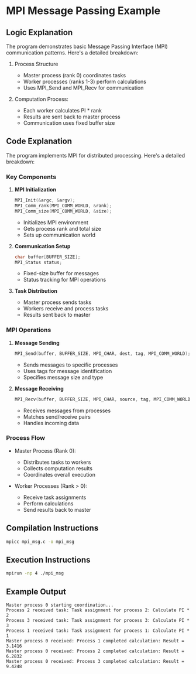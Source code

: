 # MPI Message Passing Example

## Logic Explanation

The program demonstrates basic Message Passing Interface (MPI) communication patterns. Here's a detailed breakdown:

1. Process Structure

   - Master process (rank 0) coordinates tasks
   - Worker processes (ranks 1-3) perform calculations
   - Uses MPI_Send and MPI_Recv for communication

2. Computation Process:
   - Each worker calculates PI \* rank
   - Results are sent back to master process
   - Communication uses fixed buffer size

## Code Explanation

The program implements MPI for distributed processing. Here's a detailed breakdown:

### Key Components

1. **MPI Initialization**

   ```c
   MPI_Init(&argc, &argv);
   MPI_Comm_rank(MPI_COMM_WORLD, &rank);
   MPI_Comm_size(MPI_COMM_WORLD, &size);
   ```

   - Initializes MPI environment
   - Gets process rank and total size
   - Sets up communication world

2. **Communication Setup**

   ```c
   char buffer[BUFFER_SIZE];
   MPI_Status status;
   ```

   - Fixed-size buffer for messages
   - Status tracking for MPI operations

3. **Task Distribution**
   - Master process sends tasks
   - Workers receive and process tasks
   - Results sent back to master

### MPI Operations

1. **Message Sending**

   ```c
   MPI_Send(buffer, BUFFER_SIZE, MPI_CHAR, dest, tag, MPI_COMM_WORLD);
   ```

   - Sends messages to specific processes
   - Uses tags for message identification
   - Specifies message size and type

2. **Message Receiving**
   ```c
   MPI_Recv(buffer, BUFFER_SIZE, MPI_CHAR, source, tag, MPI_COMM_WORLD, &status);
   ```
   - Receives messages from processes
   - Matches send/receive pairs
   - Handles incoming data

### Process Flow

- Master Process (Rank 0):

  - Distributes tasks to workers
  - Collects computation results
  - Coordinates overall execution

- Worker Processes (Rank > 0):
  - Receive task assignments
  - Perform calculations
  - Send results back to master

## Compilation Instructions

```bash
mpicc mpi_msg.c -o mpi_msg
```

## Execution Instructions

```bash
mpirun -np 4 ./mpi_msg
```

## Example Output

```
Master process 0 starting coordination...
Process 2 received task: Task assignment for process 2: Calculate PI * 2
Process 3 received task: Task assignment for process 3: Calculate PI * 3
Process 1 received task: Task assignment for process 1: Calculate PI * 1
Master process 0 received: Process 1 completed calculation: Result = 3.1416
Master process 0 received: Process 2 completed calculation: Result = 6.2832
Master process 0 received: Process 3 completed calculation: Result = 9.4248
```
